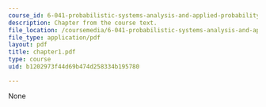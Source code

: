 ```yaml
---
course_id: 6-041-probabilistic-systems-analysis-and-applied-probability-spring-2006
description: Chapter from the course text.
file_location: /coursemedia/6-041-probabilistic-systems-analysis-and-applied-probability-spring-2006/b1202973f44d69b474d258334b195780_chapter1.pdf
file_type: application/pdf
layout: pdf
title: chapter1.pdf
type: course
uid: b1202973f44d69b474d258334b195780

---
```

None